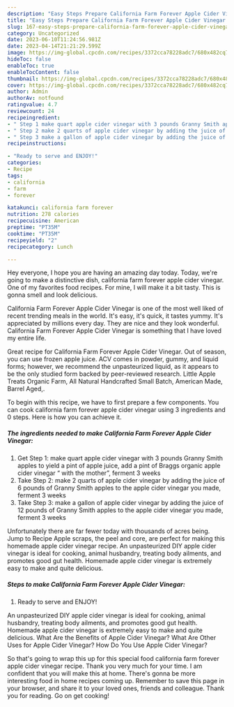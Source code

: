 ```yaml
---
description: "Easy Steps Prepare California Farm Forever Apple Cider Vinegar yang Delicious}"
title: "Easy Steps Prepare California Farm Forever Apple Cider Vinegar yang Delicious}"
slug: 167-easy-steps-prepare-california-farm-forever-apple-cider-vinegar-yang-delicious
category: Uncategorized
date: 2023-06-10T11:24:56.981Z
date: 2023-04-14T21:21:29.599Z
image: https://img-global.cpcdn.com/recipes/3372cca78228adc7/680x482cq70/california-farm-forever-apple-cider-vinegar-recipe-main-photo.jpg
hideToc: false
enableToc: true
enableTocContent: false
thumbnail: https://img-global.cpcdn.com/recipes/3372cca78228adc7/680x482cq70/california-farm-forever-apple-cider-vinegar-recipe-main-photo.jpg
cover: https://img-global.cpcdn.com/recipes/3372cca78228adc7/680x482cq70/california-farm-forever-apple-cider-vinegar-recipe-main-photo.jpg
author: Admin
authorAv: notfound
ratingvalue: 4.7
reviewcount: 24
recipeingredient:
- " Step 1 make quart apple cider vinegar with 3 pounds Granny Smith apples to yield a pint of apple juice add a pint of Braggs organic apple cider vinegar  with the mother ferment 3 weeks"
- " Step 2 make 2 quarts of apple cider vinegar by adding the juice of 6 pounds of Granny Smith apples to the apple cider vinegar you made ferment 3 weeks"
- " Step 3 make a gallon of apple cider vinegar by adding the juice of 12 pounds of Granny Smith apples to the apple cider vinegar you made ferment 3 weeks"
recipeinstructions:

- "Ready to serve and ENJOY!"
categories:
- Recipe
tags:
- california
- farm
- forever

katakunci: california farm forever 
nutrition: 278 calories
recipecuisine: American
preptime: "PT35M"
cooktime: "PT35M"
recipeyield: "2"
recipecategory: Lunch

---
```



Hey everyone, I hope you are having an amazing day today. Today, we're going to make a distinctive dish, california farm forever apple cider vinegar. One of my favorites food recipes. For mine, I will make it a bit tasty. This is gonna smell and look delicious.

California Farm Forever Apple Cider Vinegar is one of the most well liked of recent trending meals in the world. It's easy, it's quick, it tastes yummy. It's appreciated by millions every day. They are nice and they look wonderful. California Farm Forever Apple Cider Vinegar is something that I have loved my entire life.

Great recipe for California Farm Forever Apple Cider Vinegar. Out of season, you can use frozen apple juice. ACV comes in powder, gummy, and liquid forms; however, we recommend the unpasteurized liquid, as it appears to be the only studied form backed by peer-reviewed research. Little Apple Treats Organic Farm, All Natural Handcrafted Small Batch, American Made, Barrel Aged,.


To begin with this recipe, we have to first prepare a few components. You can cook california farm forever apple cider vinegar using 3 ingredients and 0 steps. Here is how you can achieve it.

<!--inarticleads1-->

##### The ingredients needed to make California Farm Forever Apple Cider Vinegar:

1. Get  Step 1: make quart apple cider vinegar with 3 pounds Granny Smith apples to yield a pint of apple juice, add a pint of Braggs organic apple cider vinegar “ with the mother”, ferment 3 weeks
1. Take  Step 2: make 2 quarts of apple cider vinegar by adding the juice of 6 pounds of Granny Smith apples to the apple cider vinegar you made, ferment 3 weeks
1. Take  Step 3: make a gallon of apple cider vinegar by adding the juice of 12 pounds of Granny Smith apples to the apple cider vinegar you made, ferment 3 weeks


Unfortunately there are far fewer today with thousands of acres being. Jump to Recipe Apple scraps, the peel and core, are perfect for making this homemade apple cider vinegar recipe. An unpasteurized DIY apple cider vinegar is ideal for cooking, animal husbandry, treating body ailments, and promotes good gut health. Homemade apple cider vinegar is extremely easy to make and quite delicious. 

<!--inarticleads2-->

##### Steps to make California Farm Forever Apple Cider Vinegar:


1. Ready to serve and ENJOY!

An unpasteurized DIY apple cider vinegar is ideal for cooking, animal husbandry, treating body ailments, and promotes good gut health. Homemade apple cider vinegar is extremely easy to make and quite delicious. What Are the Benefits of Apple Cider Vinegar? What Are Other Uses for Apple Cider Vinegar? How Do You Use Apple Cider Vinegar? 

So that's going to wrap this up for this special food california farm forever apple cider vinegar recipe. Thank you very much for your time. I am confident that you will make this at home. There's gonna be more interesting food in home recipes coming up. Remember to save this page in your browser, and share it to your loved ones, friends and colleague. Thank you for reading. Go on get cooking!
